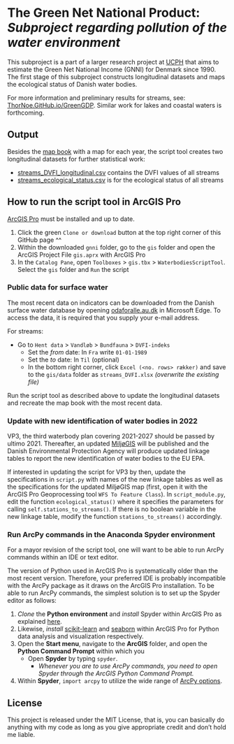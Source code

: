 # The Green Net National Product: *Subproject regarding pollution of the water environment*

This subproject is a part of a larger research project at [UCPH](https://www.ku.dk/english/) that aims to estimate the Green Net National Income (GNNI) for Denmark since 1990. The first stage of this subproject constructs longitudinal datasets and maps the ecological status of Danish water bodies.

For more information and preliminary results for streams, see: [ThorNoe.GitHub.io/GreenGDP](https://thornoe.github.io/GreenGDP/). Similar work for lakes and coastal waters is forthcoming.



## Output

Besides the [map book](https://github.com/thornoe/GreenGDP/raw/master/gis/output/streams.pdf) with a map for each year, the script tool creates two longitudinal datasets for further statistical work:
- [streams_DVFI_longitudinal.csv](https://github.com/thornoe/GreenGDP/raw/master/gis/output/streams_DVFI_longitudinal.csv) contains the DVFI values of all streams
- [streams_ecological_status.csv](https://github.com/thornoe/GreenGDP/raw/master/gis/output/streams_ecological_status.csv) is for the ecological status of all streams



## How to run the script tool in ArcGIS Pro

[ArcGIS Pro](https://www.esri.com/en-us/arcgis/products/arcgis-pro/overview) must be installed and up to date.

1. Click the green `Clone or download` button at the top right corner of this GitHub page ^^
2. Within the downloaded `gnni` folder, go to the `gis` folder and open the ArcGIS Project File `gis.aprx` with ArcGIS Pro
3. In the `Catalog Pane`, open `Toolboxes` > `gis.tbx` > `WaterbodiesScriptTool`. Select the `gis` folder and `Run` the script


### Public data for surface water
The most recent data on indicators can be downloaded from the Danish surface water database by opening [odaforalle.au.dk](https://odaforalle.au.dk/) in Microsoft Edge. To access the data, it is required that you supply your e-mail address.

For streams:

- Go to `Hent data` > `Vandløb` > `Bundfauna` > `DVFI-indeks`
  - Set the *from* date: In `Fra` write `01-01-1989`
  - Set the *to* date: In `Til` (optional)
  - In the bottom right corner, click `Excel (<no. rows> rækker)` and save to the `gis/data` folder as `streams_DVFI.xlsx` *(overwrite the existing file)*

Run the script tool as described above to update the longitudinal datasets and recreate the map book with the most recent data.


### Update with new identification of water bodies in 2022
VP3, the third waterbody plan covering 2021-2027 should be passed by ultimo 2021. Thereafter, an updated [MiljøGIS](https://mst.dk/service/miljoegis/) will be published and the Danish Environmental Protection Agency will produce updated linkage tables to report the new identification of water bodies to the EU EPA.

If interested in updating the script for VP3 by then, update the specifications in `script.py` with names of the new linkage tables as well as the specifications for the updated MiljøGIS map (first, open it with the ArcGIS Pro Geoprocessing tool `WFS To Feature Class`). In `script_module.py`, edit the function `ecological_status()` where it specifies the parameters for calling `self.stations_to_streams()`. If there is no boolean variable in the new linkage table, modify the function `stations_to_streams()` accordingly.


### Run ArcPy commands in the Anaconda Spyder environment

For a mayor revision of the script tool, one will want to be able to run ArcPy commands within an IDE or text editor.

The version of Python used in ArcGIS Pro is systematically older than the most recent version. Therefore, your preferred IDE is probably incompatible with the ArcPy package as it draws on the ArcGIS Pro installation. To be able to run ArcPy commands, the simplest solution is to set up the Spyder editor as follows:

1. *Clone* the **Python environment** and *install* Spyder within ArcGIS Pro as explained [here](https://www.e-education.psu.edu/geog485/node/213).
2. Likewise, *install* [scikit-learn](https://scikit-learn.org/stable/index.html) and [seaborn](https://seaborn.pydata.org/) within ArcGIS Pro for Python data analysis and visualization respectively.
3. Open the **Start menu**, navigate to the **ArcGIS** folder, and open the **Python Command Prompt** within which you
   - Open **Spyder** by typing `spyder`.
      - *Whenever you are to use ArcPy commands, you need to open Spyder through the ArcGIS Python Command Prompt.*
4. Within **Spyder**, `import arcpy` to utilize the wide range of [ArcPy options](https://pro.arcgis.com/en/pro-app/arcpy/main/arcgis-pro-arcpy-reference.htm).


## License

This project is released under the MIT License, that is, you can basically do anything with my code as long as you give appropriate credit and don’t hold me liable.
